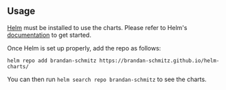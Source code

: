## Usage

[Helm](https://helm.sh) must be installed to use the charts.
Please refer to Helm's [documentation](https://helm.sh/docs/) to get started.

Once Helm is set up properly, add the repo as follows:

```console
helm repo add brandan-schmitz https://brandan-schmitz.github.io/helm-charts/
```

You can then run `helm search repo brandan-schmitz` to see the charts.